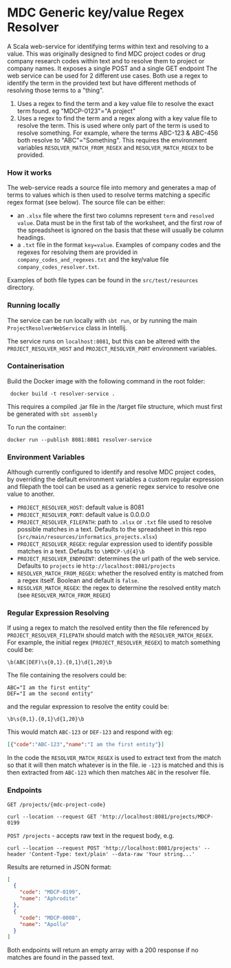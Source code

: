 # MDC Generic key/value Regex Resolver

A Scala web-service for identifying terms within text and resolving to a value. This was originally designed to find MDC project codes or drug company research codes within text and to resolve them to project or company names. It exposes a single POST and a single GET endpoint
The web service can be used for 2 different use cases. Both use a regex to identify the term in the provided text but have different methods of resolving those terms to a "thing".

1. Uses a regex to find the term and a key value file to resolve the exact term found. eg "MDCP-0123"="A project"
2. Uses a regex to find the term and a regex along with a key value file to resolve the term. This is used where only part of the term is used to resolve something. For example, where the terms ABC-123 & ABC-456 both resolve to "ABC"="Something".
This requires the environment variables `RESOLVER_MATCH_FROM_REGEX` and `RESOLVER_MATCH_REGEX` to be provided.

### How it works
The web-service reads a source file into memory and generates a map of terms to values which is then used to resolve terms matching a specific regex format (see below).  The source file can be either:
* an `.xlsx` file where the first two columns represent `term` and `resolved value`.  Data must be in the first tab of the worksheet, and the first row of the spreadsheet is ignored on the basis that these will usually be column headings. 
* a `.txt` file in the format `key=value`. Examples of company codes and the regexes for resolving them are provided in `company_codes_and_regexes.txt` and the key/value file `company_codes_resolver.txt`.

Examples of both file types can be found in the `src/test/resources` directory.

### Running locally

The service can be run locally with `sbt run`, or by running the main `ProjectResolverWebService` class in Intellij.

 The service runs on `localhost:8081`, but this can be altered with the `PROJECT_RESOLVER_HOST` and `PROJECT_RESOLVER_PORT` environment variables.

### Containerisation

Build the Docker image with the following command in the root folder:

``` docker build -t resolver-service .```

This requires a compiled .jar file in the /target file structure, which must first be generated with `sbt assembly`

To run the container:

`docker run --publish 8081:8081 resolver-service`


### Environment Variables

Although currently configured to identify and resolve MDC project codes, by overriding the default environment variables  a custom regular expression and filepath the tool can be used as a generic regex service to resolve one value to another.  

* `PROJECT_RESOLVER_HOST`: default value is 8081
* `PROJECT_RESOLVER_PORT`: default value is 0.0.0.0
* `PROJECT_RESOLVER_FILEPATH`: path to `.xlsx` or `.txt` file used to resolve possible matches in a text.  Defaults to the spreadsheet in this repo (`src/main/resources/informatics_projects.xlsx`) 
* `PROJECT_RESOLVER_REGEX`: regular expression used to identify possible matches in a text. Defaults to `\bMDCP-\d{4}\b`
* `PROJECT_RESOLVER_ENDPOINT`: determines the url path of the web service.  Defaults to `projects` ie `http://localhost:8081/projects`
* `RESOLVER_MATCH_FROM_REGEX`: whether the resolved entity is matched from a regex itself. Boolean and default is `false`.
* `RESOLVER_MATCH_REGEX`: the regex to determine the resolved entity match (see `RESOLVER_MATCH_FROM_REGEX`)

### Regular Expression Resolving
If using a regex to match the resolved entity then the file referenced by `PROJECT_RESOLVER_FILEPATH` should match with the `RESOLVER_MATCH_REGEX`.  
For example, the initial regex (`PROJECT_RESOLVER_REGEX`) to match something could be:
```regexp
\b(ABC|DEF)\s{0,1}.{0,1}\d{1,20}\b
```
The file containing the resolvers could be:
```
ABC="I am the first entity"
DEF="I am the second entity"
```
and the regular expression to resolve the entity could be:
```regexp
\b\s{0,1}.{0,1}\d{1,20}\b
```
This would match `ABC-123` or `DEF-123` and respond with eg:

```json
[{"code":"ABC-123","name":"I am the first entity"}]
```

In the code the `RESOLVER_MATCH_REGEX` is used to extract text from the match so that it will then match whatever is in the file. ie `-123` is matched 
and this is then extracted from `ABC-123` which then matches `ABC` in the resolver file.

### Endpoints

`GET /projects/{mdc-project-code}`
```curl
curl --location --request GET 'http://localhost:8081/projects/MDCP-0199
```
`POST /projects` - accepts raw text in the request body, e.g.
```curl
curl --location --request POST 'http://localhost:8081/projects' --header 'Content-Type: text/plain' --data-raw 'Your string...'
```


Results are returned in JSON format:

```json
[
  {
    "code": "MDCP-0199",
    "name": "Aphrodite"
  },
  {
    "code": "MDCP-0008",
    "name": "Apollo"
  }
]
```

Both endpoints will return an empty array with a 200 response if no matches are found in the passed text.
